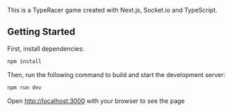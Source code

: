 This is a TypeRacer game created with Next.js, Socket.io and TypeScript.

## Getting Started

First, install dependencies:

```bash
npm install
```

Then, run the following command to build and start the development server:

```bash
npm run dev
```

Open [http://localhost:3000](http://localhost:3000) with your browser to see the page
